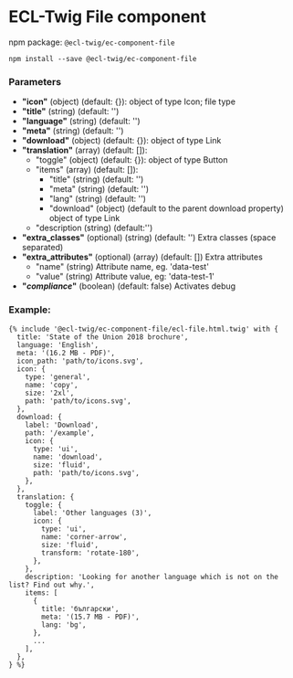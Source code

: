# ECL-Twig File component

npm package: `@ecl-twig/ec-component-file`

```shell
npm install --save @ecl-twig/ec-component-file
```

### Parameters

- **"icon"** (object) (default: {}): object of type Icon; file type
- **"title"** (string) (default: '')
- **"language"** (string) (default: '')
- **"meta"** (string) (default: '')
- **"download"** (object) (default: {}): object of type Link
- **"translation"** (array) (default: []):
  - "toggle" (object) (default: {}): object of type Button
  - "items" (array) (default: []):
    - "title" (string) (default: '')
    - "meta" (string) (default: '')
    - "lang" (string) (default: '')
    - "download" (object) (default to the parent download property) object of type Link
  - "description (string) (default:'')
- **"extra_classes"** (optional) (string) (default: '') Extra classes (space separated)
- **"extra_attributes"** (optional) (array) (default: []) Extra attributes
  - "name" (string) Attribute name, eg. 'data-test'
  - "value" (string) Attribute value, eg: 'data-test-1'
- **"_compliance_"** (boolean) (default: false) Activates debug

### Example:

<!-- prettier-ignore -->
```twig
{% include '@ecl-twig/ec-component-file/ecl-file.html.twig' with { 
  title: 'State of the Union 2018 brochure', 
  language: 'English', 
  meta: '(16.2 MB - PDF)', 
  icon_path: 'path/to/icons.svg', 
  icon: { 
    type: 'general', 
    name: 'copy', 
    size: '2xl', 
    path: 'path/to/icons.svg', 
  }, 
  download: { 
    label: 'Download', 
    path: '/example', 
    icon: { 
      type: 'ui', 
      name: 'download', 
      size: 'fluid', 
      path: 'path/to/icons.svg', 
    }, 
  }, 
  translation: { 
    toggle: { 
      label: 'Other languages (3)', 
      icon: { 
        type: 'ui', 
        name: 'corner-arrow', 
        size: 'fluid', 
        transform: 'rotate-180', 
      }, 
    }, 
    description: 'Looking for another language which is not on the list? Find out why.', 
    items: [ 
      { 
        title: 'български', 
        meta: '(15.7 MB - PDF)', 
        lang: 'bg', 
      }, 
      ... 
    ], 
  }, 
} %}
```
